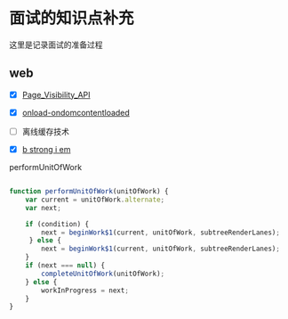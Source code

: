 # 面试的知识点补充
这里是记录面试的准备过程
## web
- [x] [Page_Visibility_API](./web/api/Page_Visibility_API)
- [x] [onload-ondomcontentloaded](https://javascript.info/onload-ondomcontentloaded)
- [ ] 离线缓存技术
- [x] [b strong i em](./web/b-strong-i-em)


performUnitOfWork
```javascript

function performUnitOfWork(unitOfWork) {
    var current = unitOfWork.alternate;
    var next;

    if (condition) {
        next = beginWork$1(current, unitOfWork, subtreeRenderLanes);
     } else {
        next = beginWork$1(current, unitOfWork, subtreeRenderLanes);
    }
    if (next === null) {
        completeUnitOfWork(unitOfWork);
    } else {
        workInProgress = next;
    }
}  
```
